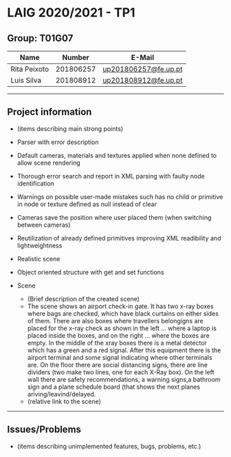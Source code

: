 # LAIG 2020/2021 - TP1

## Group: T01G07

| Name             | Number    | E-Mail              |
| ---------------- | --------- | --------------------|
| Rita Peixoto     | 201806257 | up201806257@fe.up.pt|
| Luis Silva       | 201808912 | up201808912@fe.up.pt|

----
## Project information

-  (items describing main strong points)
-  Parser with error description
-  Default cameras, materials and textures applied when none defined to allow scene rendering
-  Thorough error search and report in XML parsing with faulty node identification
-  Warnings on possible user-made mistakes such has no child or primitive in node or texture defined as null instead of clear
-  Cameras save the position where user placed them (when switching between cameras)
-  Reutilization of already defined primitives improving XML readibility and lightweightness
-  Realistic scene
-  Object oriented structure with get and set functions

- Scene
  - (Brief description of the created scene)
  - The scene shows an airport check-in gate. It has two x-ray boxes where bags are checked, which have black curtains on either sides of them. There are also boxes where travellers belongigns are placed for the x-ray check as shown in the left ... where a laptop is placed inside the boxes, and on the right ... where the boxes are empty. In the middle of the xray boxes there is a metal detector which has a green and a red signal. After this equipment there is the airport terminal and some signal indicating where other terminals are. 
  On the floor there are social distancing signs, there are line dividers (two make two lines, one for each X-Ray box). On the left wall there are safety recommendations, a warning signs,a bathroom sign and a plane schedule board (that shows the next planes ariving/leavind/delayed.
  - (relative link to the scene)
----
## Issues/Problems

- (items describing unimplemented features, bugs, problems, etc.)

